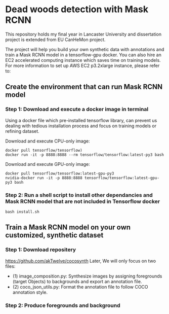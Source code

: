 # Dead woods detection with Mask RCNN 
This repository holds my final year in Lancaster University and dissertation project is extended from EU CanHeMon project.   

The project will help you build your own synthetic data with annotations and train a Mask RCNN model in a tensorflow-gpu docker. You can also hire an EC2 accelerated computing instance which saves time on training models. For more information to set up AWS EC2 p3.2xlarge instance, please refer to:


## Create the environment that can run Mask RCNN model
### Step 1: Download and execute a docker image in terminal
Using a docker file which pre-installed tensorflow library, can prevent us dealing with tedious installation process and focus on training models or refining dataset.  

Download and execute CPU-only image:
```
docker pull tensorflow/tensorflow)
docker run -it -p 8888:8888 --rm tensorflow/tensorflow:latest-py3 bash
```
Download and execute GPU-only image:
```
docker pull tensorflow/tensorflow:latest-gpu-py3
nvidia-docker run -it -p 8888:8888 tensorflow/tensorflow:latest-gpu-py3 bash
```

### Step 2: Run a shell script to install other dependancies and Mask RCNN model that are not included in Tensorflow docker
```
bash install.sh
```

## Train a Mask RCNN model on your own customized, synthetic dataset
### Step 1: Download repositery 
https://github.com/akTwelve/cocosynth
Later, We will only focus on two files: 
* (1) image_composition.py:
    Synthesize images by assigning foregrounds (target Objects) to backgrounds and export an annotation file. 
* (2) coco_json_utils.py:
    Format the annotation file to follow COCO annotation style.  
### Step 2: Produce foregrounds and background






